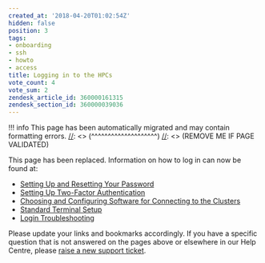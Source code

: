 ```yaml
---
created_at: '2018-04-20T01:02:54Z'
hidden: false
position: 3
tags:
- onboarding
- ssh
- howto
- access
title: Logging in to the HPCs
vote_count: 4
vote_sum: 2
zendesk_article_id: 360000161315
zendesk_section_id: 360000039036
---
```




[//]: <> (REMOVE ME IF PAGE VALIDATED)
[//]: <> (vvvvvvvvvvvvvvvvvvvv)
!!! info
    This page has been automatically migrated and may contain formatting errors.
[//]: <> (^^^^^^^^^^^^^^^^^^^^)
[//]: <> (REMOVE ME IF PAGE VALIDATED)

This page has been replaced. Information on how to log in can now be
found at:

-   [Setting Up and Resetting Your
    Password](https://support.nesi.org.nz/hc/en-gb/articles/360000335995)
-   [Setting Up Two-Factor
    Authentication](https://support.nesi.org.nz/hc/en-gb/articles/360000203075)
-   [Choosing and Configuring Software for Connecting to the
    Clusters](https://support.nesi.org.nz/hc/en-gb/articles/360001016335)
-   [Standard Terminal
    Setup](https://support.nesi.org.nz/hc/en-gb/articles/360000625535)
-   [Login
    Troubleshooting](https://support.nesi.org.nz/hc/en-gb/articles/360000570215)

Please update your links and bookmarks accordingly. If you have a
specific question that is not answered on the pages above or elsewhere
in our Help Centre, please [raise a new support
ticket](https://support.nesi.org.nz/hc/requests/new).
